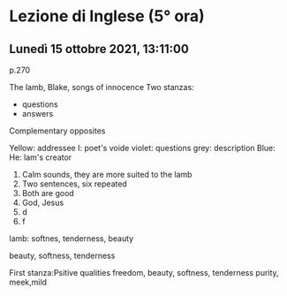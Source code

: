 #  Lezione di Inglese (5° ora)
## Lunedì 15 ottobre 2021, 13:11:00

p.270

The lamb, Blake, songs of innocence
Two stanzas: 

* questions
* answers

Complementary opposites

Yellow: addressee
I: poet's voide
violet: questions
grey: description
Blue: He: lam's creator

1. Calm  sounds, they are more suited to the lamb
2. Two sentences,  six repeated
3. Both are good
4. God, Jesus
5. d
6. f


lamb: softnes, tenderness, beauty

beauty, softness, tenderness


First stanza:Psitive qualities
freedom, beauty, softness, tenderness purity, meek,mild
<!--stackedit_data:
eyJoaXN0b3J5IjpbOTg1MjU3OTc0LDIxNDcxODUwMDVdfQ==
-->